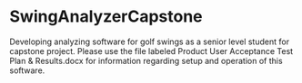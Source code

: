 # SwingAnalyzerCapstone
Developing analyzing software for golf swings as a senior level student for capstone project.
Please use the file labeled Product User Acceptance Test Plan & Results.docx for information regarding setup 
and operation of this software. 
